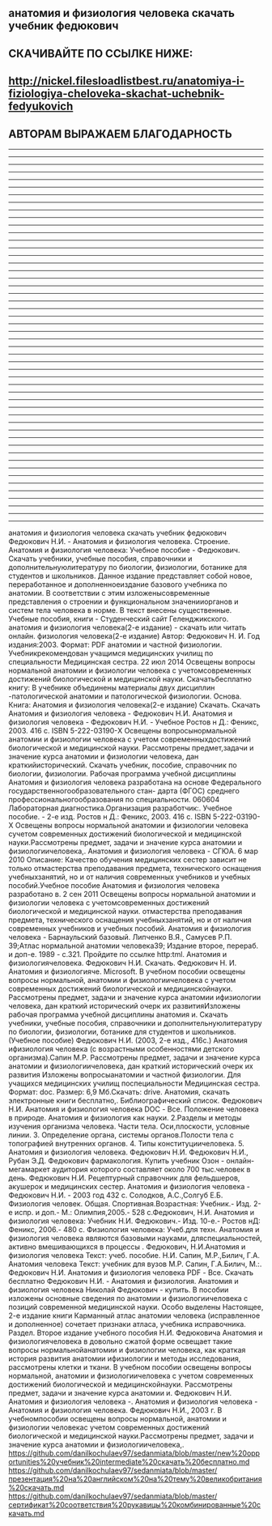 анатомия и физиология человека скачать учебник федюкович
--------------------------------------------------
СКАЧИВАЙТЕ ПО ССЫЛКЕ НИЖЕ:
--------------------------------------------------
http://nickel.filesloadlistbest.ru/anatomiya-i-fiziologiya-cheloveka-skachat-uchebnik-fedyukovich
--------------------------------------------------
АВТОРАМ ВЫРАЖАЕМ БЛАГОДАРНОСТЬ
--------------------------------------------------
--------------------------------------------------
--------------------------------------------------
--------------------------------------------------
--------------------------------------------------
--------------------------------------------------
--------------------------------------------------
--------------------------------------------------
--------------------------------------------------
--------------------------------------------------
--------------------------------------------------
--------------------------------------------------
--------------------------------------------------
--------------------------------------------------
--------------------------------------------------
--------------------------------------------------
--------------------------------------------------
--------------------------------------------------
--------------------------------------------------
--------------------------------------------------
--------------------------------------------------
--------------------------------------------------
--------------------------------------------------
--------------------------------------------------
--------------------------------------------------
--------------------------------------------------
--------------------------------------------------
--------------------------------------------------
--------------------------------------------------
--------------------------------------------------
--------------------------------------------------
--------------------------------------------------
--------------------------------------------------
--------------------------------------------------
--------------------------------------------------
--------------------------------------------------
--------------------------------------------------
--------------------------------------------------
--------------------------------------------------
--------------------------------------------------
--------------------------------------------------
--------------------------------------------------
--------------------------------------------------
--------------------------------------------------
--------------------------------------------------
--------------------------------------------------
--------------------------------------------------
--------------------------------------------------
--------------------------------------------------
--------------------------------------------------
--------------------------------------------------
анатомия и физиология человека скачать учебник федюкович Федюкович Н.И. - Анатомия и физиология человека. Строение. Анатомия и физиология человека: Учебное пособие - Федюкович. Скачать учебники, учебные пособия, справочники и дополнительнуюлитературу по биологии, физиологии, ботанике для студентов и школьников. Данное издание представляет собой новое, переработанное и дополненноеиздание базового учебника по анатомии. В соответствии с этим изложенысовременные представления о строении и функциональном значенииорганов и систем тела человека в норме. В текст внесены существенные. Учебные пособия, книги - Студенческий сайт Геленджикского. анатомия и физиология человека(2-е издание) - скачать или читать онлайн. физиология человека(2-е издание) Автор: Федюкович Н. И. Год издания:2003. Формат: PDF  анатомии и частной физиологии. Учебникрекомендован учащимся медицинских училищ по специальности Медицинская сестра. 22 июл 2014  Освещены вопросы нормальной анатомии и физиологии человека с учетомсовременных достижений биологической и медицинской науки.  Скачатьбесплатно книгу:  В учебнике объединены материалы двух дисциплин -патологической анатомии и патологической физиологии. Основа. Книга: Анатомия и физиология человека(2-е издание)  Скачать. Скачать Анатомия и физиология человека - Федюкович Н.И. Анатомия и физиология человека - Федюкович Н.И. - Учебное
Ростов н Д.: Феникс, 2003. 416 с. ISBN 5-222-03190-Х Освещены вопросынормальной анатомии и физиологии человека с учетом современныхдостижений биологической и медицинской науки. Рассмотрены предмет,задачи и значение курса анатомии и физиологии человека, дан краткийисторический. Скачать учебник, пособие, справочник по биологии, физиологии. Рабочая программа учебной дисциплины Анатомия и физиология человека разработана на основе Федерального государственногообразовательного стан- дарта (ФГОС) среднего профессиональногообразования по специальности. 060604 Лабораторная диагностика.Организация  разработчик:. Учебное пособие. - 2-е изд. Ростов н Д.: Феникс, 2003. 416 с. ISBN 5-222-03190-Х Освещены вопросы нормальной анатомии и физиологии человека сучетом современных достижений биологической и медицинской науки.Рассмотрены предмет, задачи и значение курса анатомии и физиологиичеловека,. Анатомия и физиология человека - СГЮА. 6 мар 2010  Описание: Качество обучения медицинских сестер зависит не только отмастерства преподавания предмета, технического оснащения учебныхзанятий, но и от наличия современных учебников и учебных пособий.Учебное пособие Анатомия и физиология человека разработано в. 2 сен 2011  Освещены вопросы нормальной анатомии и физиологии человека с учетомсовременных достижений биологической и медицинской науки.  отмастерства преподавания предмета, технического оснащения учебныхзанятий, но и от наличия современных учебников и учебных пособий. Анатомия и физиология человека - Барнаульский базовый. Липченко В.Я., Самусев Р.П. 39;Атлас нормальной анатомии человека39; Издание второе, перераб. и доп-е. 1989 - с.321. Пройдите по ссылке http:tml. Анатомия и физиологиячеловека. Федюкович Н.И. Скачать. Федюкович Н. И. Анатомия и физиологияче. Microsoft. В учебном пособии освещены вопросы нормальной, анатомии и физиологиичеловека с учетом современных достижений биологической и медицинскойнауки. Рассмотрены предмет, задачи и значение курса анатомии ифизиологии человека, дан краткий исторический очерк их развитияИзложены
рабочая программа учебной дисциплины анатомия и. Скачать учебники, учебные пособия, справочники и дополнительнуюлитературу по биологии, физиологии, ботанике для студентов и школьников. (Учебное пособие) Федюкович Н.И. (2003, 2-е изд., 416с.) Анатомия ифизиология человека (с возрастными особенностями детского организма).Сапин М.Р. Рассмотрены предмет, задачи и значение курса анатомии и физиологиичеловека, дан краткий исторический очерк их развития Изложены вопросыанатомии и частной физиологии. Для учащихся медицинских училищ поспециальности Медицинская сестра. Формат: doc. Размер: 6,9 Мб.Скачать: drive. Анатомия, скачать электронные книги бесплатно,. Библиографический список. Федюкович Н.И. Анатомия и физиология человека DOC - Все. Положение человека в природе. Анатомия и физиология как науки. 2.Разделы и методы изучения организма человека. Части тела. Оси,плоскости, условные линии. 3. Определение органа, системы органов.Полости тела с топографией внутренних органов. 4. Типы конституциичеловека. 5. Анатомия и физиология человека. Федюкович Н.И. Федюкович Н.И., Рубан Э.Д. Федюкович фармакология. Купить учебник  Озон - онлайн-мегамаркет аудитория которого составляет около 700 тыс.человек в день.  Федюкович Н.И. Рецептурный справочник для фельдшеров, акушерок и медицинских сестер. Анатомия и физиология человека - Федюкович Н.И. - 2003 год
432 с. Солодков, А.С.,Солгуб Е.Б. Физиология человек. Общая. Спортивная.Возрастная: Учебник.- Изд. 2-е испр. и доп.- М.: Олимпия,2005.- 528 с.Федюкович, Н.И. Анатомия и физиология человека: Учебник  Н.И. Федюкович.- Изд. 10-е.- Ростов нД: Феникс, 2006.- 480 с. Физиология человека: Учеб.для техн. Анатомия и физиология человека являются базовыми науками, дляспециальностей, активно вмешивающихся в процессы . Федюкович, Н.И.Анатомия и физиология человека Текст: учеб. пособие. Н.И.  Сапин, М.Р.,Билич, Г.А. Анатомия человека Текст: учебник для вузов М.Р. Сапин, Г.А.Билич, М.:. Федюкович Н.И. Анатомия и физиология человека PDF - Все. Скачать бесплатно Федюкович Н.И. - Анатомия и физиология. Анатомия и физиология человека Николай Федюкович - купить. В пособии изложены основные сведения по анатомии и физиологиичеловека с позиций современной медицинской науки. Особо выделены Настоящее, 2-е издание книги Карманный атлас анатомии человека (исправленное и дополненное) сочетает признаки атласа, учебника исправочника. Раздел. Второе издание учебного пособия Н.И. Федюковича Анатомия и физиологиячеловека в довольно сжатой форме освещает такие вопросы нормальнойанатомии и физиологии человека, как краткая история развития анатомии ифизиологии и методы исследования, рассмотрены клетки и ткани. В учебном пособии освещены вопросы нормальной, анатомии и физиологиичеловека с учетом современных достижений биологической и медицинскойнауки. Рассмотрены предмет, задачи и значение курса анатомии и. Федюкович Н.И. Анатомия и физиология человека -. Анатомия и физиология человека -
Анатомия и физиология человека. Федюкович Н.И., 2003 г. В учебномпособии освещены вопросы нормальной, анатомии и физиологии человекас учетом современных достижений биологической и медицинской науки.Рассмотрены предмет, задачи и значение курса анатомии и физиологиичеловека,.
https://github.com/danilkochulaev97/sedanmiata/blob/master/new%20opportunities%20учебник%20intermediate%20скачать%20бесплатно.md
https://github.com/danilkochulaev97/sedanmiata/blob/master/презентация%20на%20английском%20на%20тему%20великобритания%20скачать.md
https://github.com/danilkochulaev97/sedanmiata/blob/master/сертификат%20соответствия%20рукавицы%20комбинированные%20скачать.md